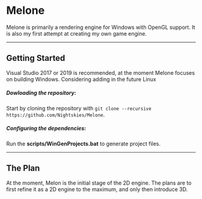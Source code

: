 # Melone
Melone is primarily a rendering engine for Windows with OpenGL support. It is also my first attempt at creating my own game engine.
___
## Getting Started
Visual Studio 2017 or 2019 is recommended, at the moment Melone focuses on building Windows. Considering adding in the future Linux

##### Dowloading the repository:
Start by cloning the repository with ```git clone --recursive https://github.com/Nightskies/Melone```.
##### Configuring the dependencies:
Run the __scripts/WinGenProjects.bat__ to generate project files.
___
## The Plan
At the moment, Melon is the initial stage of the 2D engine. The plans are to first refine it as a 2D engine to the maximum, and only then introduce 3D.

